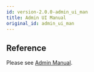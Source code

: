 ```yaml
---
id: version-2.0.0-admin_ui_man
title: Admin UI Manual
original_id: admin_ui_man
---
```


## Reference
Please see [Admin Manual](https://infuseai.zendesk.com/hc/en-us/sections/360004462151-Admin-Manual).
